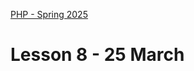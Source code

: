 [PHP - Spring 2025](https://github.com/arturomorarioja-kea/WD_PHP_F25/blob/main/README.md)

# Lesson 8 - 25 March

[--> THEY SHOULD INSTALL COMPOSER BEFOREHAND]: #
[--> Two companies I visited use PHP]: #

[--> git clone https://github.com/arturomorarioja/php_unit_test_sample.git - use it to illustrate why unit tests]: #
[--> git clone https://github.com/arturomorarioja/php_order_calculator]: #
[--> git clone https://github.com/arturomorarioja/php_order_calculator_unit_tests]: #
[--> git pull php_company_employee]: #
[--> download PHPUnit slides]: #

[--> 1 Composer demo with fakerphp/faker]: #
[--> Mailer + signup/login demo]: #

[--> 2 UT start with the ut sample only with AAA, then sum (different asserts), then data providers in the ut sample, then data providers and exceptions in the length converter]: #
[--> Data providers from PHPUnit 9.5 to 11.5: besides #DataProvider('name') instead of the JavaDoc, remember the use at the top]: #

[--> 3 Signup & Login]: #

[--> 4 Deployment demo: http://keacompany.great-site.net/]: #
[  --> https://www.infinityfree.com/ login with arturomorarioja@gmail.com]: #
[  --> Show phpmyadmin, ftp credentials]: #
[  --> Install FileZilla. Configure: info at amri.keadigital@gmail.com]: #

[## In-class exercise]: #
[Write unit tests for the Order Calculator(https://github.com/arturomorarioja/php_order_calculator)]: #

[## Homework]: #
[Check out the slide decks **Composer**, **Introduction to Unit Testing**, and **PHPUnit**]: #
[Check out these code samples:]: #
[- PHPUnit:]: #
[  - Sum(https://github.com/arturomorarioja/php_sum_unit_tests)]: #
[  - Length converter(https://github.com/arturomorarioja/php_length_converter_unit_tests)]: #
[  - HTML 2 Markdown(https://github.com/arturomorarioja/php_markdown_to_html)]: #
[- Films REST API(https://github.com/arturomorarioja/php_films_rest_api)]: #
[- Mailer(https://github.com/arturomorarioja/php_mailer)]: #
[- Sign up and log in with email validation(https://github.com/arturomorarioja/php_signup_login)]: #

[### Exercises]: #
[- Write better unit tests for the HTML 2 Markdown application so that they catch errors]: #
[- Try deploying your own PHP applications. Find suitable hosting providers]: #
[- Finish the First Mandatory Assignment(https://kea-fronter.itslearning.com/LearningToolElement/ViewLearningToolElement.aspx?LearningToolElementId=1366218). Remember that next week you will have to present it to the class]: #

[--> Next week]: #
[--> HTML 2 Markdown solution: https://github.com/arturomorarioja/php_markdown_to_html_unit_tests]: #
